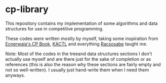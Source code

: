 # cp-library
This repository contains my implementation of some algorithms and data structures for use in competitive programming. 

These codes were written mostly by myself, taking some inspiration from [Ecnerwala's CP Book](https://github.com/ecnerwala/cp-book), [KACTL](https://github.com/kth-competitive-programming/kactl) and everything [Racsosabe](https://github.com/racsosabe) taught me.

Note: Most of the codes in the treeand data structures sections I don't actually use myself and are there just for the sake of completion or as references (this is also the reason why these sections are fairly empty and not so well-written). I usually just hand-write them when I need them anyways.
